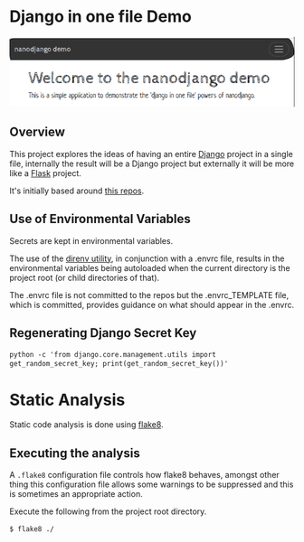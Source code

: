 # Django in one file Demo
![Screenshot of application banner.](doco_assets/README.md-assets/splash.png)

## Overview
This project explores the ideas of having an entire [Django](https://www.djangoproject.com/) project in a single file, internally the result will be a Django project but externally it will be more like a [Flask](https://flask.palletsprojects.com/en/3.0.x/) project. 

It's initially based around [this repos](https://github.com/radiac/nanodjango).

## Use of Environmental Variables
Secrets are kept in environmental variables. 

The use of the [direnv utility](https://direnv.net), in conjunction with a .envrc file, results in the environmental variables being autoloaded when the current directory is the project root (or child directories of that). 

The .envrc file is not committed to the repos but the .envrc_TEMPLATE file, which is committed, provides guidance on what should appear in the .envrc.

## Regenerating Django Secret Key
```
python -c 'from django.core.management.utils import get_random_secret_key; print(get_random_secret_key())'
```

# Static Analysis
Static code analysis is done using [flake8](https://flake8.pycqa.org/en/latest/#).

## Executing the analysis

A `.flake8` configuration file controls how flake8 behaves, amongst other thing this configuration file allows some warnings to be suppressed and this is sometimes an appropriate action.

Execute the following from the project root directory.

```default
$ flake8 ./
```

